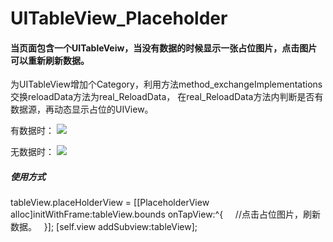 # UITableView_Placeholder
#### 当页面包含一个UITableVeiw，当没有数据的时候显示一张占位图片，点击图片可以重新刷新数据。
为UITableView增加个Category，利用方法method_exchangeImplementations交换reloadData方法为real_ReloadData，
在real_ReloadData方法内判断是否有数据源，再动态显示占位的UIView。


有数据时：
![](http://upload-images.jianshu.io/upload_images/7567615-77ed47aaa1e8807b.png?imageMogr2/auto-orient/strip) 


无数据时：
![](http://upload-images.jianshu.io/upload_images/7567615-efbd420eab33f882.png?imageMogr2/auto-orient/strip%7CimageView2/2/w/1240) 

##### 使用方式
tableView.placeHolderView = [[PlaceholderView alloc]initWithFrame:tableView.bounds onTapView:^{
      //点击占位图片，刷新数据。
    }];
    [self.view addSubview:tableView];
